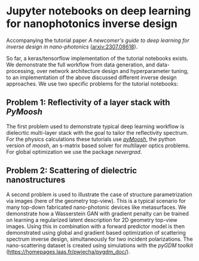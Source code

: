 # Jupyter notebooks on deep learning for nanophotonics inverse design

Accompanying the tutorial paper *A newcomer's guide to deep learning for inverse design in nano-photonics*
([arxiv:2307.08618](https://arxiv.org/abs/2307.08618)).

So far, a keras/tensorflow implementation of the tutorial notebooks exists. We demonstrate the full workflow from data generation, and data-processing, over network architecture design and hyperparameter tuning, to an implementation of the above discussed different inverse design approaches.
We use two specific problems for the tutorial notebooks:



## Problem 1: Reflectivity of a layer stack with *PyMoosh*

The first problem used to demonstrate typical deep learning workflow is dielecrtic multi-layer stack with the goal to tailor the reflectivity spectrum.
For the physics calculations these tutorials use [*pyMoosh*](https://github.com/AnMoreau/PyMoosh), the python version of *moosh*, an s-matrix based solver for multilayer optics problems.
For global optimization we use the package *nevergrad*.



## Problem 2: Scattering of dielectric nanostructures

A second problem is used to illustrate the case of structure parametrization via images (here of the geometry top-view). 
This is a typical scenario for many top-down fabricated nano-photonic devices like metasurfaces. 
We demonstrate how a Wasserstein GAN with gradient penalty can be trained on learning a regularized latent description for 2D geometry top-view images.
Using this in combination with a forward predictor model is then demonstrated using global and gradient based optimization of scattering spectrum inverse design, simultaneously for two incident polarizations.
The nano-scattering dataset is created using simulations with the *pyGDM* toolkit (https://homepages.laas.fr/pwiecha/pygdm_doc/).

